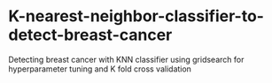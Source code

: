 # K-nearest-neighbor-classifier-to-detect-breast-cancer
Detecting breast cancer with KNN classifier using gridsearch for hyperparameter tuning and K fold cross validation
